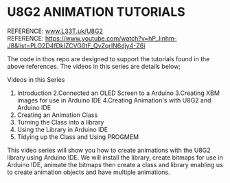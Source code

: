 # U8G2 ANIMATION TUTORIALS

REFERENCE: www.L33T.uk/U8G2 \
REFERENCE: https://www.youtube.com/watch?v=hP_Iinhm-J8&list=PLO2D4fDkIZCVG0tF_QvZqrIN6djy4-Z6i

The code in thos repo are designed to support the tutorials found in the above references. The videos in this series are details below;

Videos in this Series
1. Introduction
2.Connected an OLED Screen to a Arduino
3.Creating XBM images for use in Arduino IDE
4.Creating Animation's with U8G2 and Arduino IDE
5. Creating an Animation Class
6. Turning the Class into a library
7. Using the Library in Arduino IDE
8. Tidying up the Class and Using PROGMEM

This video series will show you how to create animations with the U8G2 library using Arduino IDE. We will install the library, create bitmaps for use in Arduino IDE, animate the bitmaps then create a class and library enabling us to create animation objects and have multiple animations.
